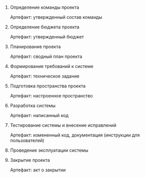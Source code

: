 1. Определение команды проекта
   
   Артефакт: утвержденный состав команды
2. Определение бюджета проекта
   
   Артефакт: утвержденный бюджет
3. Планирование проекта
   
   Артефакт: сводный план проекта
4. Формирование требований к системе
   
   Артефакт: техническое задание
5. Подготовка пространства проекта
    
   Артефакт: настроенное пространство
6. Разработка системы
    
   Артефакт: написанный код
7. Тестирование системы и внесение исправлений

   Артефакт: измененный код, документация (инструкции для пользователей)
8. Проведение эксплуатации системы
9. Закрытие проекта

   Артефакт: акт о закрытии
